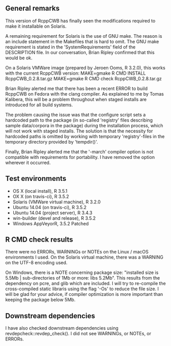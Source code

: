 ## General remarks

This version of RcppCWB has finally seen the modifications required to make it installable on Solaris.

A remaining requirement for Solaris is the use of GNU make. The reason is an include statement in the Makefiles that is hard to omit. The GNU make requirement is stated in the 'SystemRequirements' field of the DESCRIPTION file. In our conversation, Brian Ripley confirmed that this would be ok.

On a Solaris VMWare image (prepared by Jeroen Ooms, R 3.2.0), this works with the current RcppCWB version:
MAKE=gmake R CMD INSTALL RcppCWB_0.2.8.tar.gz
MAKE=gmake R CMD check RcppCWB_0.2.8.tar.gz

Brian Ripley alerted me that there has been a recent ERROR to build RcppCWB on Fedora with the clang compiler. As explained to me by Tomas Kalibera, this will be a problem throughout when staged installs are introduced for all build systems.

The problem causing the issue was that the configure script sets a hardcoded path to the package (in so-called 'registry' files describing sample data/corpora in the package) during the installation process, which will not work with staged installs. The solution is that the necessity for hardcoded paths is omitted by working with temporary 'registry'-files in the temporary directory provided by 'tempdir()'.

Finally, Brian Ripley alerted me that the '-march' compiler option is not compatible with requirements for portability. I have removed the option wherever it occurred.


## Test environments

* OS X (local install), R 3.5.1
* OX X (on travis-ci), R 3.5.2
* Solaris (VMWare virtual machine), R 3.2.0
* Ubuntu 14.04 (on travis-ci), R 3.5.2
* Ubuntu 14.04 (project server), R 3.4.3
* win-builder (devel and release), R 3.5.2
* Windows AppVeyorR, 3.5.2 Patched


## R CMD check results

There were no ERRORs, WARNINGs or NOTEs on the Linux / macOS environments I used. On the Solaris 
virtual machine, there was a WARNING on the UTF-8 encoding used.

On Windows, there is a NOTE concerning package size: "installed size is  5.5Mb | sub-directories of 1Mb or more: libs 5.2Mb". This results from the dependency on pcre, and glib which are included. I will try to re-compile the cross-compiled static libraris using the flag '-Os' to reduce the file size. I will be glad for your advice, if compiler optimization is more important than keeping the package below 5Mb.


## Downstream dependencies

I have also checked downstream dependencies using revdepcheck::revdep_check(). I did not see WARNINGs, or NOTEs, or ERRORs.
